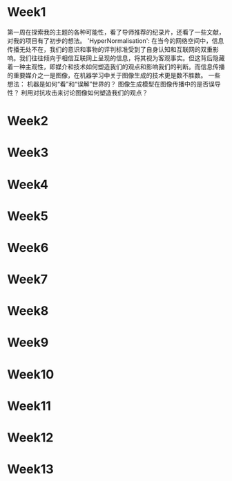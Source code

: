 # Week1
第一周在探索我的主题的各种可能性，看了导师推荐的纪录片，还看了一些文献，对我的项目有了初步的想法。
'HyperNormalisation':
在当今的网络空间中，信息传播无处不在，我们的意识和事物的评判标准受到了自身认知和互联网的双重影响。我们往往倾向于相信互联网上呈现的信息，将其视为客观事实。但这背后隐藏着一种主观性，即媒介和技术如何塑造我们的观点和影响我们的判断。而信息传播的重要媒介之一是图像，在机器学习中关于图像生成的技术更是数不胜数。
一些想法：
机器是如何“看”和“误解”世界的？
图像生成模型在图像传播中的是否误导性？
利用对抗攻击来讨论图像如何塑造我们的观点？
# Week2
# Week3
# Week4
# Week5
# Week6
# Week7
# Week8
# Week9
# Week10
# Week11
# Week12
# Week13
